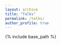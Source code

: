 ```yaml
---
layout: archive
title: "Talks"
permalink: /talks/
author_profile: true
---
```


{% include base_path %}

